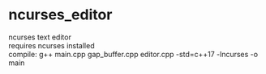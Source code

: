 # ncurses_editor
ncurses text editor<br>requires ncurses installed<br>
compile: g++ main.cpp gap_buffer.cpp editor.cpp -std=c++17 -lncurses -o main
